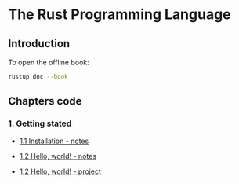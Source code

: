 # The Rust Programming Language

## Introduction

To open the offline book:

```bash
rustup doc --book
```

## Chapters code

### 1. Getting stated

- [1.1 Installation - notes](docs/notes.md#11-installation)

- [1.2 Hello, world! - notes](docs/notes.md#12-hello-world)

- [1.2 Hello, world! - project](/hello_world/)